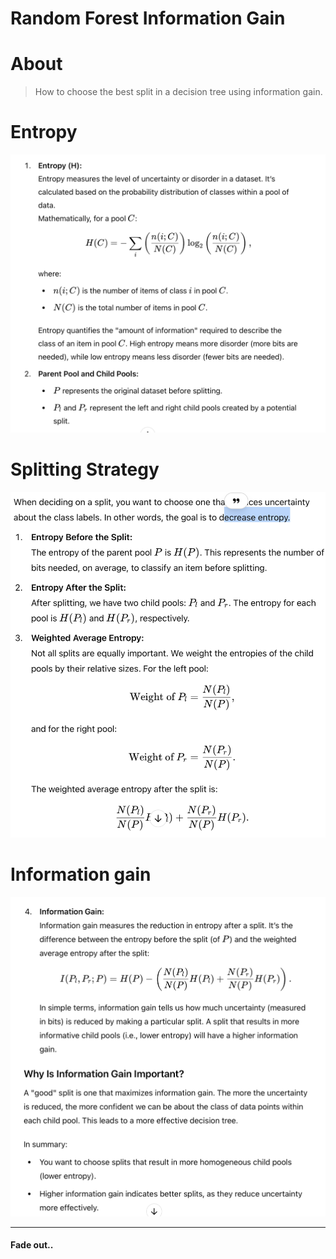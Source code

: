 # Random Forest Information Gain

# About
> How to choose the best split in a decision tree using information gain.

# Entropy
![alt text](image-17.png)

# Splitting Strategy
![alt text](image-18.png)

# Information gain
![alt text](image-19.png)

---
#### Fade out..